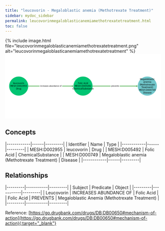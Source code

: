 ```yaml
---
title: "leucovorin - Megaloblastic anemia (Methotrexate Treatment)"
sidebar: mydoc_sidebar
permalink: leucovorinmegaloblasticanemiamethotrexatetreatment.html
toc: false 
---
```


{% include image.html file="leucovorinmegaloblasticanemiamethotrexatetreatment.png" alt="leucovorinmegaloblasticanemiamethotrexatetreatment" %}![Path Visualization](/images/leucovorinmegaloblasticanemiamethotrexatetreatment.png)

## Concepts

|------------|------|---------|
| Identifier | Name | Type    |
|------------|------|---------|
| MESH:D002955 | leucovorin | Drug |
| MESH:D005492 | Folic Acid | ChemicalSubstance |
| MESH:D000749 | Megaloblastic anemia (Methotrexate Treatment) | Disease |
|------------|------|---------|

## Relationships

|---------|-----------|---------|
| Subject | Predicate | Object  |
|---------|-----------|---------|
| Leucovorin | INCREASES ABUNDANCE OF | Folic Acid |
| Folic Acid | PREVENTS | Megaloblastic Anemia (Methotrexate Treatment) |
|---------|-----------|---------|

Reference: [https://go.drugbank.com/drugs/DB:DB00650#mechanism-of-action](https://go.drugbank.com/drugs/DB:DB00650#mechanism-of-action){:target="_blank"}